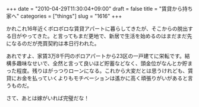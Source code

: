 +++
date = "2010-04-29T11:30:04+09:00"
draft = false
title = "賃貸から持ち家へ"
categories = ["things"]
slug = "1616"
+++

かれこれ16年近くボロボロな賃貸アパートに暮らしてきたが、そこからの脱出する日がやってきた。と言ってもまだ更地で、新居で生活を始めるのはまだまだ先になるのだが売買契約は本日行われた。

あれですよ、家賃3万8千円のボロアパートから23区の一戸建てに栄転です。結構多趣味なせいで、全然と言って良いほど貯蓄などなく、頭金位がなんとか貯まった程度。残りはがっつりローンになる。これから大変だとは思うけれども、賃貸にお金を払っていくよりもモチベーションは遙かに高く頑張りがいがあると言うものだ。

さて、あとは嫁がいれば完璧だな！
